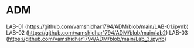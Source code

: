 # ADM
LAB-01 (https://github.com/vamshidhar1794/ADM/blob/main/LAB-01.ipynb)  
LAB-02 (https://github.com/vamshidhar1794/ADM/blob/main/lab2)
LAB-03 (https://github.com/vamshidhar1794/ADM/blob/main/Lab_3.ipynb) 
